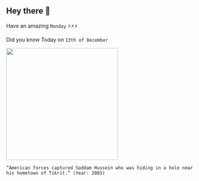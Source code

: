 ## Hey there 👋
Have an amazing `Monday` ⚡⚡⚡

Did you know Today on `13th of December`
 
 [<img src="https://pbs.twimg.com/media/DuVCBqGUYAE0V-G?format=jpg&name=large" width="300" />](https://www.history.com/this-day-in-history/saddam-hussein-captured) 
 ```
“American forces captured Saddam Hussein who was hiding in a hole near his hometown of Tikrit.” (Year: 2003)
```
